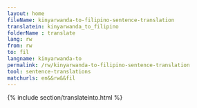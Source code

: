 ```yaml
---
layout: home
fileName: kinyarwanda-to-filipino-sentence-translation
translatein: kinyarwanda_to_filipino
folderName : translate
lang: rw
from: rw
to: fil
langname: kinyarwanda-to
permalink: /rw/kinyarwanda-to-filipino-sentence-translation
tool: sentence-translations
matchurls: en&&rw&&fil
---
```

{% include section/translateinto.html %}
